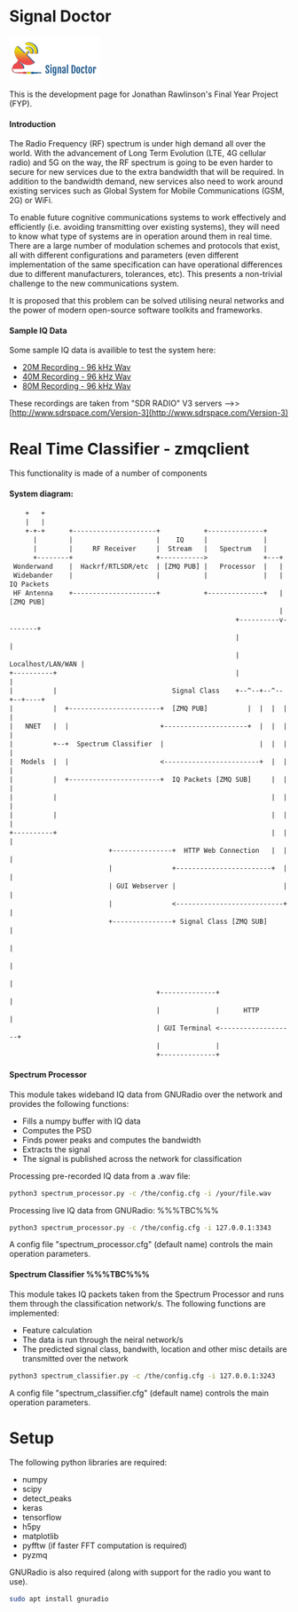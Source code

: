 # Signal Doctor

![SD Logo](https://raw.githubusercontent.com/m0zjo-code/signaldoctor-zmqserver/master/docs/sdlogo.png?token=ALDzqCvSIUXJpBcQLG5wDF6RKRzOOui0ks5a5N2EwA%3D%3D)

This is the development page for Jonathan Rawlinson's Final Year Project (FYP). 

#### Introduction
The Radio Frequency (RF) spectrum is under high demand all over the world. With the advancement of Long Term Evolution (LTE, 4G cellular radio) and 5G on the way, the RF spectrum is going to be even harder to secure for new services due to the extra bandwidth that will be required. In addition to the bandwidth demand, new services also need to work around existing services such as Global System for Mobile Communications (GSM, 2G) or WiFi.

To enable future cognitive communications systems to work effectively and efficiently (i.e. avoiding transmitting over existing systems), they will need to know what type of systems are in operation around them in real time. There are a large number of modulation schemes and protocols that exist, all with different configurations and parameters (even different implementation of the same specification can have operational differences due to different manufacturers, tolerances, etc). This presents a non-trivial challenge to the new communications system.

It is proposed that this problem can be solved utilising neural networks and the power of modern open-source software toolkits and frameworks.

#### Sample IQ Data
Some sample IQ data is availible to test the system here:
- [20M Recording - 96 kHz Wav](https://nodejs.org/)
- [40M Recording - 96 kHz Wav](https://nodejs.org/)
- [80M Recording - 96 kHz Wav](https://nodejs.org/)

These recordings are taken from "SDR RADIO" V3 servers -->> [http://www.sdrspace.com/Version-3](http://www.sdrspace.com/Version-3)

# Real Time Classifier - zmqclient
This functionality is made of a number of components 
#### System diagram:
```
    +   +
    |   |
    +-+-+      +---------------------+           +--------------+
      |        |                     |    IQ     |              |
      |        |     RF Receiver     |  Stream   |   Spectrum   |
      +--------+                     +----------->              +---+
 Wonderwand    |  Hackrf/RTLSDR/etc  | [ZMQ PUB] |   Processor  |   |
 Widebander    |                     |           |              |   | IQ Packets
 HF Antenna    +---------------------+           +--------------+   | [ZMQ PUB]
                                                                    |
                                                         +----------v--------+
                                                         |                   |
                                                         | Localhost/LAN/WAN |
+----------+                                             |                   |
|          |                             Signal Class    +--^--+--^--+--+----+
|          |  +-----------------------+  [ZMQ PUB]          |  |  |  |  |
|   NNET   |  |                       +---------------------+  |  |  |  |
|          +--+  Spectrum Classifier  |                        |  |  |  |
|  Models  |  |                       <------------------------+  |  |  |
|          |  +-----------------------+  IQ Packets [ZMQ SUB]     |  |  |
|          |                                                      |  |  |
|          |                                                      |  |  |
+----------+                                                      |  |  |
                         +---------------+  HTTP Web Connection   |  |  |
                         |               +------------------------+  |  |
                         | GUI Webserver |                           |  |
                         |               <---------------------------+  |
                         +---------------+ Signal Class [ZMQ SUB]       |
                                                                        |
                                                                        |
                                                                        |
                                     +--------------+                   |
                                     |              |      HTTP         |
                                     | GUI Terminal <-------------------+
                                     |              |
                                     +--------------+
```
#### Spectrum Processor
This module takes wideband IQ data from GNURadio over the network and provides the following functions:
- Fills a numpy buffer with IQ data
- Computes the PSD
- Finds power peaks and computes the bandwidth
- Extracts the signal
- The signal is published across the network for classification

Processing pre-recorded IQ data from a .wav file:
```sh
python3 spectrum_processor.py -c /the/config.cfg -i /your/file.wav
```

Processing live IQ data from GNURadio:  %%%TBC%%%
```sh
python3 spectrum_processor.py -c /the/config.cfg -i 127.0.0.1:3343 
```

A config file "spectrum_processor.cfg" (default name) controls the main operation parameters.

#### Spectrum Classifier %%%TBC%%%
This module takes IQ packets taken from the Spectrum Processor and runs them through the classification network/s.
The following functions are implemented:
- Feature calculation
- The data is run through the neiral network/s
- The predicted signal class, bandwith, location and other misc details are transmitted over the network

```sh 
python3 spectrum_classifier.py -c /the/config.cfg -i 127.0.0.1:3243
```

A config file "spectrum_classifier.cfg" (default name) controls the main operation parameters.


# Setup

The following python libraries are required:
- numpy
- scipy
- detect_peaks
- keras
- tensorflow
- h5py
- matplotlib
- pyfftw (if faster FFT computation is required)
- pyzmq

GNURadio is also required (along with support for the radio you want to use).

```sh 
sudo apt install gnuradio
```

